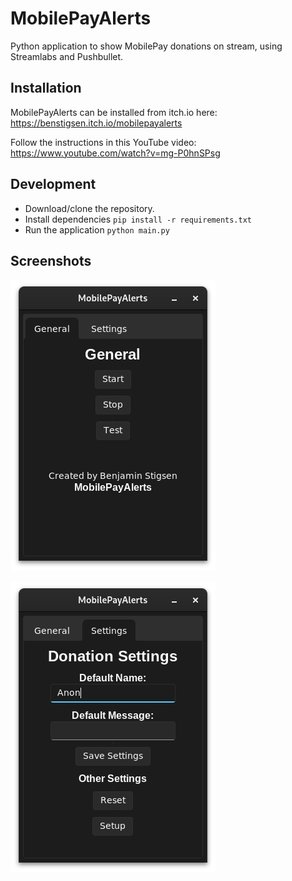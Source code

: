 # MobilePayAlerts
Python application to show MobilePay donations on stream, using Streamlabs and Pushbullet.

## Installation
MobilePayAlerts can be installed from itch.io here:  
https://benstigsen.itch.io/mobilepayalerts

Follow the instructions in this YouTube video:  
https://www.youtube.com/watch?v=mg-P0hnSPsg

## Development
- Download/clone the repository.
- Install dependencies `pip install -r requirements.txt`
- Run the application `python main.py`

## Screenshots
![First tab in MobilePayAlerts](./assets/1.png)

![Second tab in MobilePayAlerts](./assets/2.png)
